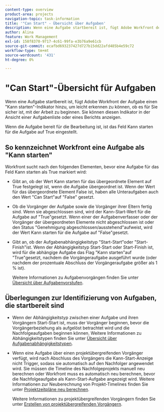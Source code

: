```yaml
---
content-type: overview
product-area: projects
navigation-topic: task-information
title: '"Can Start" - Übersicht über Aufgaben'
description: Wenn eine Aufgabe startbereit ist, fügt Adobe Workfront der Aufgabe einen "Kann starten"-Indikator hinzu, um leicht erkennen zu können, ob es für Sie sicher ist, mit der Arbeit zu beginnen. Sie können diesen Indikator in der Ansicht einer Aufgabenliste oder eines Berichts anzeigen.
author: Alina
feature: Work Management
exl-id: 158f8370-9717-4c61-99fa-e3b76a9e61cb
source-git-commit: ecafbd693237427d727b15dd22afd485b4e59c72
workflow-type: tm+mt
source-wordcount: '431'
ht-degree: 0%

---
```


# &quot;Can Start&quot;-Übersicht für Aufgaben

Wenn eine Aufgabe startbereit ist, fügt Adobe Workfront der Aufgabe einen &quot;Kann starten&quot;-Indikator hinzu, um leicht erkennen zu können, ob es für Sie sicher ist, mit der Arbeit zu beginnen. Sie können diesen Indikator in der Ansicht einer Aufgabenliste oder eines Berichts anzeigen.

Wenn die Aufgabe bereit für die Bearbeitung ist, ist das Feld Kann starten für die Aufgabe auf True eingestellt.

## So kennzeichnet Workfront eine Aufgabe als &quot;Kann starten&quot;

Workfront sucht nach den folgenden Elementen, bevor eine Aufgabe für das Feld Kann starten als True markiert wird:

* Gibt an, ob der Wert Kann starten für das übergeordnete Element auf True festgelegt ist, wenn die Aufgabe übergeordnet ist. Wenn der Wert für das übergeordnete Element False ist, haben alle Unteraufgaben auch den Wert &quot;Can Start&quot;auf &quot;False&quot; gesetzt.
* Ob die Vorgänger der Aufgabe sowie die Vorgänger ihrer Eltern fertig sind. Wenn sie abgeschlossen sind, wird der Kann-Start-Wert für die Aufgabe auf &quot;True&quot;gesetzt. Wenn einer der Aufgabenverfasser oder der Vorgänger der übergeordneten Elemente nicht abgeschlossen ist oder den Status &quot;Genehmigung abgeschlossen/ausstehend&quot;aufweist, wird der Wert Kann starten für die Aufgabe auf &quot;False&quot;gesetzt.
* Gibt an, ob der Aufgabenabhängigkeitstyp &quot;Start-Start&quot;oder &quot;Start-Finish&quot;ist. Wenn der Abhängigkeitstyp Start-Start oder Start-Finish ist, wird für die abhängige Aufgabe das Flag &quot;Kann starten&quot;auf &quot;True&quot;gesetzt, nachdem die Vorgängeraufgabe ausgeführt wurde (oder nachdem der prozentuale Abschluss der Vorgängeraufgabe größer als 1 % ist).

  Weitere Informationen zu Aufgabenvorgängen finden Sie unter [Übersicht über Aufgabenvorstufen](../../../manage-work/tasks/use-prdcssrs/predecessors-overview.md).

## Überlegungen zur Identifizierung von Aufgaben, die startbereit sind

* Wenn der Abhängigkeitstyp zwischen einer Aufgabe und ihren Vorgängern Start-Start ist, muss der Vorgänger beginnen, bevor die Vorgängerbeziehung als aufgelöst betrachtet wird und die Nachfolgeaufgaben beginnen können. Weitere Informationen zu Abhängigkeitstypen finden Sie unter [Übersicht über Aufgabenabhängigkeitstypen](../../../manage-work/tasks/use-prdcssrs/task-dependency-types.md).
* Wenn eine Aufgabe über einen projektübergreifenden Vorgänger verfügt, wird nach Abschluss des Vorgängers die Kann-Start-Anzeige nicht Trigger, sodass sie automatisch auf den Nachfolger angewendet wird. Sie müssen die Timeline des Nachfolgeprojekts manuell neu berechnen oder Workfront muss es automatisch neu berechnen, bevor die Nachfolgeaufgabe als Kann-Start-Aufgabe angezeigt wird. Weitere Informationen zur Neuberechnung von Projekt-Timelines finden Sie unter [Projektzeitpläne neu berechnen](../../../manage-work/projects/manage-projects/recalculate-project-timeline.md).

  Weitere Informationen zu projektübergreifenden Vorgängern finden Sie unter [Erstellen von projektübergreifenden Vorgängern](../../../manage-work/tasks/use-prdcssrs/cross-project-predecessors.md).
